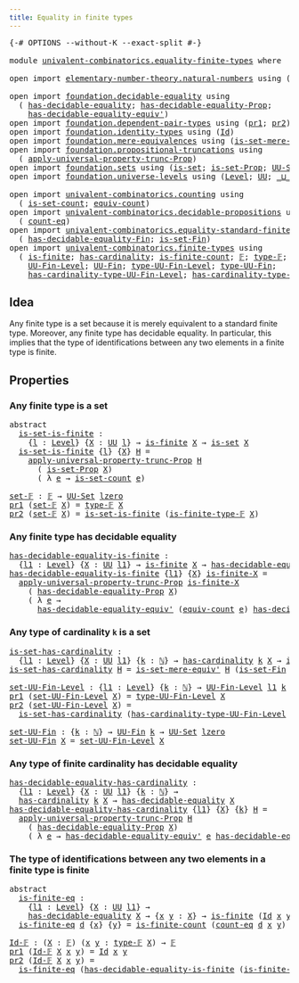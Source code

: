 ```yaml
---
title: Equality in finite types
---
```


<pre class="Agda"><a id="50" class="Symbol">{-#</a> <a id="54" class="Keyword">OPTIONS</a> <a id="62" class="Pragma">--without-K</a> <a id="74" class="Pragma">--exact-split</a> <a id="88" class="Symbol">#-}</a>

<a id="93" class="Keyword">module</a> <a id="100" href="univalent-combinatorics.equality-finite-types.html" class="Module">univalent-combinatorics.equality-finite-types</a> <a id="146" class="Keyword">where</a>

<a id="153" class="Keyword">open</a> <a id="158" class="Keyword">import</a> <a id="165" href="elementary-number-theory.natural-numbers.html" class="Module">elementary-number-theory.natural-numbers</a> <a id="206" class="Keyword">using</a> <a id="212" class="Symbol">(</a><a id="213" href="elementary-number-theory.natural-numbers.html#1444" class="Datatype">ℕ</a><a id="214" class="Symbol">)</a>

<a id="217" class="Keyword">open</a> <a id="222" class="Keyword">import</a> <a id="229" href="foundation.decidable-equality.html" class="Module">foundation.decidable-equality</a> <a id="259" class="Keyword">using</a>
  <a id="267" class="Symbol">(</a> <a id="269" href="foundation.decidable-equality.html#1785" class="Function">has-decidable-equality</a><a id="291" class="Symbol">;</a> <a id="293" href="foundation.decidable-equality.html#7766" class="Function">has-decidable-equality-Prop</a><a id="320" class="Symbol">;</a>
    <a id="326" href="foundation.decidable-equality.html#4811" class="Function">has-decidable-equality-equiv&#39;</a><a id="355" class="Symbol">)</a>
<a id="357" class="Keyword">open</a> <a id="362" class="Keyword">import</a> <a id="369" href="foundation.dependent-pair-types.html" class="Module">foundation.dependent-pair-types</a> <a id="401" class="Keyword">using</a> <a id="407" class="Symbol">(</a><a id="408" href="foundation-core.dependent-pair-types.html#592" class="Field">pr1</a><a id="411" class="Symbol">;</a> <a id="413" href="foundation-core.dependent-pair-types.html#604" class="Field">pr2</a><a id="416" class="Symbol">)</a>
<a id="418" class="Keyword">open</a> <a id="423" class="Keyword">import</a> <a id="430" href="foundation.identity-types.html" class="Module">foundation.identity-types</a> <a id="456" class="Keyword">using</a> <a id="462" class="Symbol">(</a><a id="463" href="foundation-core.identity-types.html#641" class="Datatype">Id</a><a id="465" class="Symbol">)</a>
<a id="467" class="Keyword">open</a> <a id="472" class="Keyword">import</a> <a id="479" href="foundation.mere-equivalences.html" class="Module">foundation.mere-equivalences</a> <a id="508" class="Keyword">using</a> <a id="514" class="Symbol">(</a><a id="515" href="foundation.mere-equivalences.html#3465" class="Function">is-set-mere-equiv&#39;</a><a id="533" class="Symbol">)</a>
<a id="535" class="Keyword">open</a> <a id="540" class="Keyword">import</a> <a id="547" href="foundation.propositional-truncations.html" class="Module">foundation.propositional-truncations</a> <a id="584" class="Keyword">using</a>
  <a id="592" class="Symbol">(</a> <a id="594" href="foundation.propositional-truncations.html#5581" class="Function">apply-universal-property-trunc-Prop</a><a id="629" class="Symbol">)</a>
<a id="631" class="Keyword">open</a> <a id="636" class="Keyword">import</a> <a id="643" href="foundation.sets.html" class="Module">foundation.sets</a> <a id="659" class="Keyword">using</a> <a id="665" class="Symbol">(</a><a id="666" href="foundation-core.sets.html#1099" class="Function">is-set</a><a id="672" class="Symbol">;</a> <a id="674" href="foundation.sets.html#2150" class="Function">is-set-Prop</a><a id="685" class="Symbol">;</a> <a id="687" href="foundation-core.sets.html#1177" class="Function">UU-Set</a><a id="693" class="Symbol">)</a>
<a id="695" class="Keyword">open</a> <a id="700" class="Keyword">import</a> <a id="707" href="foundation.universe-levels.html" class="Module">foundation.universe-levels</a> <a id="734" class="Keyword">using</a> <a id="740" class="Symbol">(</a><a id="741" href="Agda.Primitive.html#597" class="Postulate">Level</a><a id="746" class="Symbol">;</a> <a id="748" href="foundation-core.universe-levels.html#222" class="Primitive">UU</a><a id="750" class="Symbol">;</a> <a id="752" href="Agda.Primitive.html#810" class="Primitive Operator">_⊔_</a><a id="755" class="Symbol">;</a> <a id="757" href="Agda.Primitive.html#764" class="Primitive">lzero</a><a id="762" class="Symbol">)</a>

<a id="765" class="Keyword">open</a> <a id="770" class="Keyword">import</a> <a id="777" href="univalent-combinatorics.counting.html" class="Module">univalent-combinatorics.counting</a> <a id="810" class="Keyword">using</a>
  <a id="818" class="Symbol">(</a> <a id="820" href="univalent-combinatorics.counting.html#2757" class="Function">is-set-count</a><a id="832" class="Symbol">;</a> <a id="834" href="univalent-combinatorics.counting.html#2098" class="Function">equiv-count</a><a id="845" class="Symbol">)</a>
<a id="847" class="Keyword">open</a> <a id="852" class="Keyword">import</a> <a id="859" href="univalent-combinatorics.decidable-propositions.html" class="Module">univalent-combinatorics.decidable-propositions</a> <a id="906" class="Keyword">using</a>
  <a id="914" class="Symbol">(</a> <a id="916" href="univalent-combinatorics.decidable-propositions.html#2360" class="Function">count-eq</a><a id="924" class="Symbol">)</a>
<a id="926" class="Keyword">open</a> <a id="931" class="Keyword">import</a> <a id="938" href="univalent-combinatorics.equality-standard-finite-types.html" class="Module">univalent-combinatorics.equality-standard-finite-types</a> <a id="993" class="Keyword">using</a>
  <a id="1001" class="Symbol">(</a> <a id="1003" href="univalent-combinatorics.equality-standard-finite-types.html#2965" class="Function">has-decidable-equality-Fin</a><a id="1029" class="Symbol">;</a> <a id="1031" href="univalent-combinatorics.equality-standard-finite-types.html#3705" class="Function">is-set-Fin</a><a id="1041" class="Symbol">)</a>
<a id="1043" class="Keyword">open</a> <a id="1048" class="Keyword">import</a> <a id="1055" href="univalent-combinatorics.finite-types.html" class="Module">univalent-combinatorics.finite-types</a> <a id="1092" class="Keyword">using</a>
  <a id="1100" class="Symbol">(</a> <a id="1102" href="univalent-combinatorics.finite-types.html#4248" class="Function">is-finite</a><a id="1111" class="Symbol">;</a> <a id="1113" href="univalent-combinatorics.finite-types.html#4976" class="Function">has-cardinality</a><a id="1128" class="Symbol">;</a> <a id="1130" href="univalent-combinatorics.finite-types.html#4487" class="Function">is-finite-count</a><a id="1145" class="Symbol">;</a> <a id="1147" href="univalent-combinatorics.finite-types.html#4639" class="Function">𝔽</a><a id="1148" class="Symbol">;</a> <a id="1150" href="univalent-combinatorics.finite-types.html#4687" class="Function">type-𝔽</a><a id="1156" class="Symbol">;</a> <a id="1158" href="univalent-combinatorics.finite-types.html#4738" class="Function">is-finite-type-𝔽</a><a id="1174" class="Symbol">;</a>
    <a id="1180" href="univalent-combinatorics.finite-types.html#5153" class="Function">UU-Fin-Level</a><a id="1192" class="Symbol">;</a> <a id="1194" href="univalent-combinatorics.finite-types.html#5614" class="Function">UU-Fin</a><a id="1200" class="Symbol">;</a> <a id="1202" href="univalent-combinatorics.finite-types.html#5248" class="Function">type-UU-Fin-Level</a><a id="1219" class="Symbol">;</a> <a id="1221" href="univalent-combinatorics.finite-types.html#5676" class="Function">type-UU-Fin</a><a id="1232" class="Symbol">;</a>
    <a id="1238" href="univalent-combinatorics.finite-types.html#5354" class="Function">has-cardinality-type-UU-Fin-Level</a><a id="1271" class="Symbol">;</a> <a id="1273" href="univalent-combinatorics.finite-types.html#5754" class="Function">has-cardinality-type-UU-Fin</a><a id="1300" class="Symbol">)</a>
</pre>
## Idea

Any finite type is a set because it is merely equivalent to a standard finite type. Moreover, any finite type has decidable equality. In particular, this implies that the type of identifications between any two elements in a finite type is finite.

## Properties

### Any finite type is a set

<pre class="Agda"><a id="1618" class="Keyword">abstract</a>
  <a id="is-set-is-finite"></a><a id="1629" href="univalent-combinatorics.equality-finite-types.html#1629" class="Function">is-set-is-finite</a> <a id="1646" class="Symbol">:</a>
    <a id="1652" class="Symbol">{</a><a id="1653" href="univalent-combinatorics.equality-finite-types.html#1653" class="Bound">l</a> <a id="1655" class="Symbol">:</a> <a id="1657" href="Agda.Primitive.html#597" class="Postulate">Level</a><a id="1662" class="Symbol">}</a> <a id="1664" class="Symbol">{</a><a id="1665" href="univalent-combinatorics.equality-finite-types.html#1665" class="Bound">X</a> <a id="1667" class="Symbol">:</a> <a id="1669" href="foundation-core.universe-levels.html#222" class="Primitive">UU</a> <a id="1672" href="univalent-combinatorics.equality-finite-types.html#1653" class="Bound">l</a><a id="1673" class="Symbol">}</a> <a id="1675" class="Symbol">→</a> <a id="1677" href="univalent-combinatorics.finite-types.html#4248" class="Function">is-finite</a> <a id="1687" href="univalent-combinatorics.equality-finite-types.html#1665" class="Bound">X</a> <a id="1689" class="Symbol">→</a> <a id="1691" href="foundation-core.sets.html#1099" class="Function">is-set</a> <a id="1698" href="univalent-combinatorics.equality-finite-types.html#1665" class="Bound">X</a>
  <a id="1702" href="univalent-combinatorics.equality-finite-types.html#1629" class="Function">is-set-is-finite</a> <a id="1719" class="Symbol">{</a><a id="1720" href="univalent-combinatorics.equality-finite-types.html#1720" class="Bound">l</a><a id="1721" class="Symbol">}</a> <a id="1723" class="Symbol">{</a><a id="1724" href="univalent-combinatorics.equality-finite-types.html#1724" class="Bound">X</a><a id="1725" class="Symbol">}</a> <a id="1727" href="univalent-combinatorics.equality-finite-types.html#1727" class="Bound">H</a> <a id="1729" class="Symbol">=</a>
    <a id="1735" href="foundation.propositional-truncations.html#5581" class="Function">apply-universal-property-trunc-Prop</a> <a id="1771" href="univalent-combinatorics.equality-finite-types.html#1727" class="Bound">H</a>
      <a id="1779" class="Symbol">(</a> <a id="1781" href="foundation.sets.html#2150" class="Function">is-set-Prop</a> <a id="1793" href="univalent-combinatorics.equality-finite-types.html#1724" class="Bound">X</a><a id="1794" class="Symbol">)</a>
      <a id="1802" class="Symbol">(</a> <a id="1804" class="Symbol">λ</a> <a id="1806" href="univalent-combinatorics.equality-finite-types.html#1806" class="Bound">e</a> <a id="1808" class="Symbol">→</a> <a id="1810" href="univalent-combinatorics.counting.html#2757" class="Function">is-set-count</a> <a id="1823" href="univalent-combinatorics.equality-finite-types.html#1806" class="Bound">e</a><a id="1824" class="Symbol">)</a>

<a id="set-𝔽"></a><a id="1827" href="univalent-combinatorics.equality-finite-types.html#1827" class="Function">set-𝔽</a> <a id="1833" class="Symbol">:</a> <a id="1835" href="univalent-combinatorics.finite-types.html#4639" class="Function">𝔽</a> <a id="1837" class="Symbol">→</a> <a id="1839" href="foundation-core.sets.html#1177" class="Function">UU-Set</a> <a id="1846" href="Agda.Primitive.html#764" class="Primitive">lzero</a>
<a id="1852" href="foundation-core.dependent-pair-types.html#592" class="Field">pr1</a> <a id="1856" class="Symbol">(</a><a id="1857" href="univalent-combinatorics.equality-finite-types.html#1827" class="Function">set-𝔽</a> <a id="1863" href="univalent-combinatorics.equality-finite-types.html#1863" class="Bound">X</a><a id="1864" class="Symbol">)</a> <a id="1866" class="Symbol">=</a> <a id="1868" href="univalent-combinatorics.finite-types.html#4687" class="Function">type-𝔽</a> <a id="1875" href="univalent-combinatorics.equality-finite-types.html#1863" class="Bound">X</a>
<a id="1877" href="foundation-core.dependent-pair-types.html#604" class="Field">pr2</a> <a id="1881" class="Symbol">(</a><a id="1882" href="univalent-combinatorics.equality-finite-types.html#1827" class="Function">set-𝔽</a> <a id="1888" href="univalent-combinatorics.equality-finite-types.html#1888" class="Bound">X</a><a id="1889" class="Symbol">)</a> <a id="1891" class="Symbol">=</a> <a id="1893" href="univalent-combinatorics.equality-finite-types.html#1629" class="Function">is-set-is-finite</a> <a id="1910" class="Symbol">(</a><a id="1911" href="univalent-combinatorics.finite-types.html#4738" class="Function">is-finite-type-𝔽</a> <a id="1928" href="univalent-combinatorics.equality-finite-types.html#1888" class="Bound">X</a><a id="1929" class="Symbol">)</a>
</pre>
### Any finite type has decidable equality

<pre class="Agda"><a id="has-decidable-equality-is-finite"></a><a id="1988" href="univalent-combinatorics.equality-finite-types.html#1988" class="Function">has-decidable-equality-is-finite</a> <a id="2021" class="Symbol">:</a>
  <a id="2025" class="Symbol">{</a><a id="2026" href="univalent-combinatorics.equality-finite-types.html#2026" class="Bound">l1</a> <a id="2029" class="Symbol">:</a> <a id="2031" href="Agda.Primitive.html#597" class="Postulate">Level</a><a id="2036" class="Symbol">}</a> <a id="2038" class="Symbol">{</a><a id="2039" href="univalent-combinatorics.equality-finite-types.html#2039" class="Bound">X</a> <a id="2041" class="Symbol">:</a> <a id="2043" href="foundation-core.universe-levels.html#222" class="Primitive">UU</a> <a id="2046" href="univalent-combinatorics.equality-finite-types.html#2026" class="Bound">l1</a><a id="2048" class="Symbol">}</a> <a id="2050" class="Symbol">→</a> <a id="2052" href="univalent-combinatorics.finite-types.html#4248" class="Function">is-finite</a> <a id="2062" href="univalent-combinatorics.equality-finite-types.html#2039" class="Bound">X</a> <a id="2064" class="Symbol">→</a> <a id="2066" href="foundation.decidable-equality.html#1785" class="Function">has-decidable-equality</a> <a id="2089" href="univalent-combinatorics.equality-finite-types.html#2039" class="Bound">X</a>
<a id="2091" href="univalent-combinatorics.equality-finite-types.html#1988" class="Function">has-decidable-equality-is-finite</a> <a id="2124" class="Symbol">{</a><a id="2125" href="univalent-combinatorics.equality-finite-types.html#2125" class="Bound">l1</a><a id="2127" class="Symbol">}</a> <a id="2129" class="Symbol">{</a><a id="2130" href="univalent-combinatorics.equality-finite-types.html#2130" class="Bound">X</a><a id="2131" class="Symbol">}</a> <a id="2133" href="univalent-combinatorics.equality-finite-types.html#2133" class="Bound">is-finite-X</a> <a id="2145" class="Symbol">=</a>
  <a id="2149" href="foundation.propositional-truncations.html#5581" class="Function">apply-universal-property-trunc-Prop</a> <a id="2185" href="univalent-combinatorics.equality-finite-types.html#2133" class="Bound">is-finite-X</a>
    <a id="2201" class="Symbol">(</a> <a id="2203" href="foundation.decidable-equality.html#7766" class="Function">has-decidable-equality-Prop</a> <a id="2231" href="univalent-combinatorics.equality-finite-types.html#2130" class="Bound">X</a><a id="2232" class="Symbol">)</a>
    <a id="2238" class="Symbol">(</a> <a id="2240" class="Symbol">λ</a> <a id="2242" href="univalent-combinatorics.equality-finite-types.html#2242" class="Bound">e</a> <a id="2244" class="Symbol">→</a>
      <a id="2252" href="foundation.decidable-equality.html#4811" class="Function">has-decidable-equality-equiv&#39;</a> <a id="2282" class="Symbol">(</a><a id="2283" href="univalent-combinatorics.counting.html#2098" class="Function">equiv-count</a> <a id="2295" href="univalent-combinatorics.equality-finite-types.html#2242" class="Bound">e</a><a id="2296" class="Symbol">)</a> <a id="2298" href="univalent-combinatorics.equality-standard-finite-types.html#2965" class="Function">has-decidable-equality-Fin</a><a id="2324" class="Symbol">)</a>
</pre>
### Any type of cardinality `k` is a set

<pre class="Agda"><a id="is-set-has-cardinality"></a><a id="2381" href="univalent-combinatorics.equality-finite-types.html#2381" class="Function">is-set-has-cardinality</a> <a id="2404" class="Symbol">:</a>
  <a id="2408" class="Symbol">{</a><a id="2409" href="univalent-combinatorics.equality-finite-types.html#2409" class="Bound">l1</a> <a id="2412" class="Symbol">:</a> <a id="2414" href="Agda.Primitive.html#597" class="Postulate">Level</a><a id="2419" class="Symbol">}</a> <a id="2421" class="Symbol">{</a><a id="2422" href="univalent-combinatorics.equality-finite-types.html#2422" class="Bound">X</a> <a id="2424" class="Symbol">:</a> <a id="2426" href="foundation-core.universe-levels.html#222" class="Primitive">UU</a> <a id="2429" href="univalent-combinatorics.equality-finite-types.html#2409" class="Bound">l1</a><a id="2431" class="Symbol">}</a> <a id="2433" class="Symbol">{</a><a id="2434" href="univalent-combinatorics.equality-finite-types.html#2434" class="Bound">k</a> <a id="2436" class="Symbol">:</a> <a id="2438" href="elementary-number-theory.natural-numbers.html#1444" class="Datatype">ℕ</a><a id="2439" class="Symbol">}</a> <a id="2441" class="Symbol">→</a> <a id="2443" href="univalent-combinatorics.finite-types.html#4976" class="Function">has-cardinality</a> <a id="2459" href="univalent-combinatorics.equality-finite-types.html#2434" class="Bound">k</a> <a id="2461" href="univalent-combinatorics.equality-finite-types.html#2422" class="Bound">X</a> <a id="2463" class="Symbol">→</a> <a id="2465" href="foundation-core.sets.html#1099" class="Function">is-set</a> <a id="2472" href="univalent-combinatorics.equality-finite-types.html#2422" class="Bound">X</a>
<a id="2474" href="univalent-combinatorics.equality-finite-types.html#2381" class="Function">is-set-has-cardinality</a> <a id="2497" href="univalent-combinatorics.equality-finite-types.html#2497" class="Bound">H</a> <a id="2499" class="Symbol">=</a> <a id="2501" href="foundation.mere-equivalences.html#3465" class="Function">is-set-mere-equiv&#39;</a> <a id="2520" href="univalent-combinatorics.equality-finite-types.html#2497" class="Bound">H</a> <a id="2522" class="Symbol">(</a><a id="2523" href="univalent-combinatorics.equality-standard-finite-types.html#3705" class="Function">is-set-Fin</a> <a id="2534" class="Symbol">_)</a>

<a id="set-UU-Fin-Level"></a><a id="2538" href="univalent-combinatorics.equality-finite-types.html#2538" class="Function">set-UU-Fin-Level</a> <a id="2555" class="Symbol">:</a> <a id="2557" class="Symbol">{</a><a id="2558" href="univalent-combinatorics.equality-finite-types.html#2558" class="Bound">l1</a> <a id="2561" class="Symbol">:</a> <a id="2563" href="Agda.Primitive.html#597" class="Postulate">Level</a><a id="2568" class="Symbol">}</a> <a id="2570" class="Symbol">{</a><a id="2571" href="univalent-combinatorics.equality-finite-types.html#2571" class="Bound">k</a> <a id="2573" class="Symbol">:</a> <a id="2575" href="elementary-number-theory.natural-numbers.html#1444" class="Datatype">ℕ</a><a id="2576" class="Symbol">}</a> <a id="2578" class="Symbol">→</a> <a id="2580" href="univalent-combinatorics.finite-types.html#5153" class="Function">UU-Fin-Level</a> <a id="2593" href="univalent-combinatorics.equality-finite-types.html#2558" class="Bound">l1</a> <a id="2596" href="univalent-combinatorics.equality-finite-types.html#2571" class="Bound">k</a> <a id="2598" class="Symbol">→</a> <a id="2600" href="foundation-core.sets.html#1177" class="Function">UU-Set</a> <a id="2607" href="univalent-combinatorics.equality-finite-types.html#2558" class="Bound">l1</a>
<a id="2610" href="foundation-core.dependent-pair-types.html#592" class="Field">pr1</a> <a id="2614" class="Symbol">(</a><a id="2615" href="univalent-combinatorics.equality-finite-types.html#2538" class="Function">set-UU-Fin-Level</a> <a id="2632" href="univalent-combinatorics.equality-finite-types.html#2632" class="Bound">X</a><a id="2633" class="Symbol">)</a> <a id="2635" class="Symbol">=</a> <a id="2637" href="univalent-combinatorics.finite-types.html#5248" class="Function">type-UU-Fin-Level</a> <a id="2655" href="univalent-combinatorics.equality-finite-types.html#2632" class="Bound">X</a>
<a id="2657" href="foundation-core.dependent-pair-types.html#604" class="Field">pr2</a> <a id="2661" class="Symbol">(</a><a id="2662" href="univalent-combinatorics.equality-finite-types.html#2538" class="Function">set-UU-Fin-Level</a> <a id="2679" href="univalent-combinatorics.equality-finite-types.html#2679" class="Bound">X</a><a id="2680" class="Symbol">)</a> <a id="2682" class="Symbol">=</a>
  <a id="2686" href="univalent-combinatorics.equality-finite-types.html#2381" class="Function">is-set-has-cardinality</a> <a id="2709" class="Symbol">(</a><a id="2710" href="univalent-combinatorics.finite-types.html#5354" class="Function">has-cardinality-type-UU-Fin-Level</a> <a id="2744" href="univalent-combinatorics.equality-finite-types.html#2679" class="Bound">X</a><a id="2745" class="Symbol">)</a>

<a id="set-UU-Fin"></a><a id="2748" href="univalent-combinatorics.equality-finite-types.html#2748" class="Function">set-UU-Fin</a> <a id="2759" class="Symbol">:</a> <a id="2761" class="Symbol">{</a><a id="2762" href="univalent-combinatorics.equality-finite-types.html#2762" class="Bound">k</a> <a id="2764" class="Symbol">:</a> <a id="2766" href="elementary-number-theory.natural-numbers.html#1444" class="Datatype">ℕ</a><a id="2767" class="Symbol">}</a> <a id="2769" class="Symbol">→</a> <a id="2771" href="univalent-combinatorics.finite-types.html#5614" class="Function">UU-Fin</a> <a id="2778" href="univalent-combinatorics.equality-finite-types.html#2762" class="Bound">k</a> <a id="2780" class="Symbol">→</a> <a id="2782" href="foundation-core.sets.html#1177" class="Function">UU-Set</a> <a id="2789" href="Agda.Primitive.html#764" class="Primitive">lzero</a>
<a id="2795" href="univalent-combinatorics.equality-finite-types.html#2748" class="Function">set-UU-Fin</a> <a id="2806" href="univalent-combinatorics.equality-finite-types.html#2806" class="Bound">X</a> <a id="2808" class="Symbol">=</a> <a id="2810" href="univalent-combinatorics.equality-finite-types.html#2538" class="Function">set-UU-Fin-Level</a> <a id="2827" href="univalent-combinatorics.equality-finite-types.html#2806" class="Bound">X</a>
</pre>
### Any type of finite cardinality has decidable equality

<pre class="Agda"><a id="has-decidable-equality-has-cardinality"></a><a id="2901" href="univalent-combinatorics.equality-finite-types.html#2901" class="Function">has-decidable-equality-has-cardinality</a> <a id="2940" class="Symbol">:</a>
  <a id="2944" class="Symbol">{</a><a id="2945" href="univalent-combinatorics.equality-finite-types.html#2945" class="Bound">l1</a> <a id="2948" class="Symbol">:</a> <a id="2950" href="Agda.Primitive.html#597" class="Postulate">Level</a><a id="2955" class="Symbol">}</a> <a id="2957" class="Symbol">{</a><a id="2958" href="univalent-combinatorics.equality-finite-types.html#2958" class="Bound">X</a> <a id="2960" class="Symbol">:</a> <a id="2962" href="foundation-core.universe-levels.html#222" class="Primitive">UU</a> <a id="2965" href="univalent-combinatorics.equality-finite-types.html#2945" class="Bound">l1</a><a id="2967" class="Symbol">}</a> <a id="2969" class="Symbol">{</a><a id="2970" href="univalent-combinatorics.equality-finite-types.html#2970" class="Bound">k</a> <a id="2972" class="Symbol">:</a> <a id="2974" href="elementary-number-theory.natural-numbers.html#1444" class="Datatype">ℕ</a><a id="2975" class="Symbol">}</a> <a id="2977" class="Symbol">→</a>
  <a id="2981" href="univalent-combinatorics.finite-types.html#4976" class="Function">has-cardinality</a> <a id="2997" href="univalent-combinatorics.equality-finite-types.html#2970" class="Bound">k</a> <a id="2999" href="univalent-combinatorics.equality-finite-types.html#2958" class="Bound">X</a> <a id="3001" class="Symbol">→</a> <a id="3003" href="foundation.decidable-equality.html#1785" class="Function">has-decidable-equality</a> <a id="3026" href="univalent-combinatorics.equality-finite-types.html#2958" class="Bound">X</a>
<a id="3028" href="univalent-combinatorics.equality-finite-types.html#2901" class="Function">has-decidable-equality-has-cardinality</a> <a id="3067" class="Symbol">{</a><a id="3068" href="univalent-combinatorics.equality-finite-types.html#3068" class="Bound">l1</a><a id="3070" class="Symbol">}</a> <a id="3072" class="Symbol">{</a><a id="3073" href="univalent-combinatorics.equality-finite-types.html#3073" class="Bound">X</a><a id="3074" class="Symbol">}</a> <a id="3076" class="Symbol">{</a><a id="3077" href="univalent-combinatorics.equality-finite-types.html#3077" class="Bound">k</a><a id="3078" class="Symbol">}</a> <a id="3080" href="univalent-combinatorics.equality-finite-types.html#3080" class="Bound">H</a> <a id="3082" class="Symbol">=</a>
  <a id="3086" href="foundation.propositional-truncations.html#5581" class="Function">apply-universal-property-trunc-Prop</a> <a id="3122" href="univalent-combinatorics.equality-finite-types.html#3080" class="Bound">H</a>
    <a id="3128" class="Symbol">(</a> <a id="3130" href="foundation.decidable-equality.html#7766" class="Function">has-decidable-equality-Prop</a> <a id="3158" href="univalent-combinatorics.equality-finite-types.html#3073" class="Bound">X</a><a id="3159" class="Symbol">)</a>
    <a id="3165" class="Symbol">(</a> <a id="3167" class="Symbol">λ</a> <a id="3169" href="univalent-combinatorics.equality-finite-types.html#3169" class="Bound">e</a> <a id="3171" class="Symbol">→</a> <a id="3173" href="foundation.decidable-equality.html#4811" class="Function">has-decidable-equality-equiv&#39;</a> <a id="3203" href="univalent-combinatorics.equality-finite-types.html#3169" class="Bound">e</a> <a id="3205" href="univalent-combinatorics.equality-standard-finite-types.html#2965" class="Function">has-decidable-equality-Fin</a><a id="3231" class="Symbol">)</a>
</pre>
### The type of identifications between any two elements in a finite type is finite

<pre class="Agda"><a id="3331" class="Keyword">abstract</a>
  <a id="is-finite-eq"></a><a id="3342" href="univalent-combinatorics.equality-finite-types.html#3342" class="Function">is-finite-eq</a> <a id="3355" class="Symbol">:</a>
    <a id="3361" class="Symbol">{</a><a id="3362" href="univalent-combinatorics.equality-finite-types.html#3362" class="Bound">l1</a> <a id="3365" class="Symbol">:</a> <a id="3367" href="Agda.Primitive.html#597" class="Postulate">Level</a><a id="3372" class="Symbol">}</a> <a id="3374" class="Symbol">{</a><a id="3375" href="univalent-combinatorics.equality-finite-types.html#3375" class="Bound">X</a> <a id="3377" class="Symbol">:</a> <a id="3379" href="foundation-core.universe-levels.html#222" class="Primitive">UU</a> <a id="3382" href="univalent-combinatorics.equality-finite-types.html#3362" class="Bound">l1</a><a id="3384" class="Symbol">}</a> <a id="3386" class="Symbol">→</a>
    <a id="3392" href="foundation.decidable-equality.html#1785" class="Function">has-decidable-equality</a> <a id="3415" href="univalent-combinatorics.equality-finite-types.html#3375" class="Bound">X</a> <a id="3417" class="Symbol">→</a> <a id="3419" class="Symbol">{</a><a id="3420" href="univalent-combinatorics.equality-finite-types.html#3420" class="Bound">x</a> <a id="3422" href="univalent-combinatorics.equality-finite-types.html#3422" class="Bound">y</a> <a id="3424" class="Symbol">:</a> <a id="3426" href="univalent-combinatorics.equality-finite-types.html#3375" class="Bound">X</a><a id="3427" class="Symbol">}</a> <a id="3429" class="Symbol">→</a> <a id="3431" href="univalent-combinatorics.finite-types.html#4248" class="Function">is-finite</a> <a id="3441" class="Symbol">(</a><a id="3442" href="foundation-core.identity-types.html#641" class="Datatype">Id</a> <a id="3445" href="univalent-combinatorics.equality-finite-types.html#3420" class="Bound">x</a> <a id="3447" href="univalent-combinatorics.equality-finite-types.html#3422" class="Bound">y</a><a id="3448" class="Symbol">)</a>
  <a id="3452" href="univalent-combinatorics.equality-finite-types.html#3342" class="Function">is-finite-eq</a> <a id="3465" href="univalent-combinatorics.equality-finite-types.html#3465" class="Bound">d</a> <a id="3467" class="Symbol">{</a><a id="3468" href="univalent-combinatorics.equality-finite-types.html#3468" class="Bound">x</a><a id="3469" class="Symbol">}</a> <a id="3471" class="Symbol">{</a><a id="3472" href="univalent-combinatorics.equality-finite-types.html#3472" class="Bound">y</a><a id="3473" class="Symbol">}</a> <a id="3475" class="Symbol">=</a> <a id="3477" href="univalent-combinatorics.finite-types.html#4487" class="Function">is-finite-count</a> <a id="3493" class="Symbol">(</a><a id="3494" href="univalent-combinatorics.decidable-propositions.html#2360" class="Function">count-eq</a> <a id="3503" href="univalent-combinatorics.equality-finite-types.html#3465" class="Bound">d</a> <a id="3505" href="univalent-combinatorics.equality-finite-types.html#3468" class="Bound">x</a> <a id="3507" href="univalent-combinatorics.equality-finite-types.html#3472" class="Bound">y</a><a id="3508" class="Symbol">)</a>

<a id="Id-𝔽"></a><a id="3511" href="univalent-combinatorics.equality-finite-types.html#3511" class="Function">Id-𝔽</a> <a id="3516" class="Symbol">:</a> <a id="3518" class="Symbol">(</a><a id="3519" href="univalent-combinatorics.equality-finite-types.html#3519" class="Bound">X</a> <a id="3521" class="Symbol">:</a> <a id="3523" href="univalent-combinatorics.finite-types.html#4639" class="Function">𝔽</a><a id="3524" class="Symbol">)</a> <a id="3526" class="Symbol">(</a><a id="3527" href="univalent-combinatorics.equality-finite-types.html#3527" class="Bound">x</a> <a id="3529" href="univalent-combinatorics.equality-finite-types.html#3529" class="Bound">y</a> <a id="3531" class="Symbol">:</a> <a id="3533" href="univalent-combinatorics.finite-types.html#4687" class="Function">type-𝔽</a> <a id="3540" href="univalent-combinatorics.equality-finite-types.html#3519" class="Bound">X</a><a id="3541" class="Symbol">)</a> <a id="3543" class="Symbol">→</a> <a id="3545" href="univalent-combinatorics.finite-types.html#4639" class="Function">𝔽</a>
<a id="3547" href="foundation-core.dependent-pair-types.html#592" class="Field">pr1</a> <a id="3551" class="Symbol">(</a><a id="3552" href="univalent-combinatorics.equality-finite-types.html#3511" class="Function">Id-𝔽</a> <a id="3557" href="univalent-combinatorics.equality-finite-types.html#3557" class="Bound">X</a> <a id="3559" href="univalent-combinatorics.equality-finite-types.html#3559" class="Bound">x</a> <a id="3561" href="univalent-combinatorics.equality-finite-types.html#3561" class="Bound">y</a><a id="3562" class="Symbol">)</a> <a id="3564" class="Symbol">=</a> <a id="3566" href="foundation-core.identity-types.html#641" class="Datatype">Id</a> <a id="3569" href="univalent-combinatorics.equality-finite-types.html#3559" class="Bound">x</a> <a id="3571" href="univalent-combinatorics.equality-finite-types.html#3561" class="Bound">y</a>
<a id="3573" href="foundation-core.dependent-pair-types.html#604" class="Field">pr2</a> <a id="3577" class="Symbol">(</a><a id="3578" href="univalent-combinatorics.equality-finite-types.html#3511" class="Function">Id-𝔽</a> <a id="3583" href="univalent-combinatorics.equality-finite-types.html#3583" class="Bound">X</a> <a id="3585" href="univalent-combinatorics.equality-finite-types.html#3585" class="Bound">x</a> <a id="3587" href="univalent-combinatorics.equality-finite-types.html#3587" class="Bound">y</a><a id="3588" class="Symbol">)</a> <a id="3590" class="Symbol">=</a>
  <a id="3594" href="univalent-combinatorics.equality-finite-types.html#3342" class="Function">is-finite-eq</a> <a id="3607" class="Symbol">(</a><a id="3608" href="univalent-combinatorics.equality-finite-types.html#1988" class="Function">has-decidable-equality-is-finite</a> <a id="3641" class="Symbol">(</a><a id="3642" href="univalent-combinatorics.finite-types.html#4738" class="Function">is-finite-type-𝔽</a> <a id="3659" href="univalent-combinatorics.equality-finite-types.html#3583" class="Bound">X</a><a id="3660" class="Symbol">))</a>
</pre>